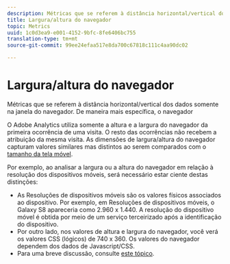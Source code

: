 ```yaml
---
description: Métricas que se referem à distância horizontal/vertical dos dados somente na janela do navegador. De maneira mais específica, o navegador
title: Largura/altura do navegador
topic: Metrics
uuid: 1c0d3ea9-e001-4152-9bfc-8fe6406bc755
translation-type: tm+mt
source-git-commit: 99ee24efaa517e8da700c67818c111c4aa90dc02

---
```



# Largura/altura do navegador

Métricas que se referem à distância horizontal/vertical dos dados somente na janela do navegador. De maneira mais específica, o navegador

O Adobe Analytics utiliza somente a altura e a largura do navegador da primeira ocorrência de uma visita. O resto das ocorrências não recebem a atribuição da mesma visita.
As dimensões de largura/altura do navegador capturam valores similares mas distintos ao serem comparados com o [tamanho da tela móvel](/help/components/c-variables/dimensionslist/reports-mobile.md#topic_D306EA4558194488AC47A45B9C570150).

Por exemplo, ao analisar a largura ou a altura do navegador em relação à resolução dos dispositivos móveis, será necessário estar ciente destas distinções:

* As Resoluções de dispositivos móveis são os valores físicos associados ao dispositivo. Por exemplo, em Resoluções de dispositivos móveis, o Galaxy S8 apareceria como 2.960 x 1.440. A resolução do dispositivo móvel é obtida por meio de um serviço terceirizado após a identificação do dispositivo.
* Por outro lado, nos valores de altura e largura do navegador, você verá os valores CSS (lógicos) de 740 x 360. Os valores do navegador dependem dos dados de Javascript/CSS.
* Para uma breve discussão, consulte [este tópico](https://stackoverflow.com/questions/8785643/what-exactly-is-device-pixel-ratio).

